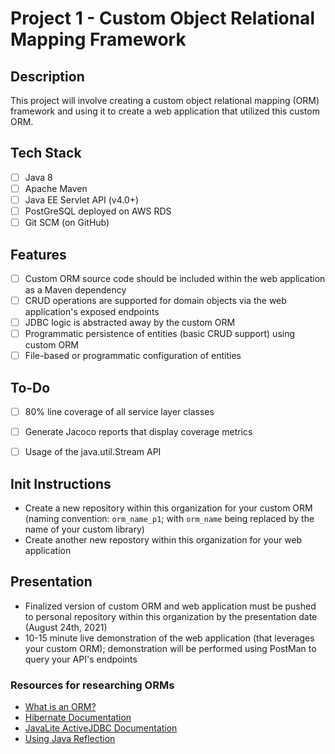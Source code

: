 # Project 1 - Custom Object Relational Mapping Framework

## Description

This project will involve creating a custom object relational mapping (ORM) framework and using it to create a web application that utilized this custom ORM.

## Tech Stack

- [ ] Java 8
- [ ] Apache Maven
- [ ] Java EE Servlet API (v4.0+)
- [ ] PostGreSQL deployed on AWS RDS
- [ ] Git SCM (on GitHub)

## Features

- [ ] Custom ORM source code should be included within the web application as a Maven dependency
- [ ] CRUD operations are supported for domain objects via the web application's exposed endpoints
- [ ] JDBC logic is abstracted away by the custom ORM
- [ ] Programmatic persistence of entities (basic CRUD support) using custom ORM
- [ ] File-based or programmatic configuration of entities

## To-Do

- [ ] 80% line coverage of all service layer classes
- [ ] Generate Jacoco reports that display coverage metrics
- [ ] Usage of the java.util.Stream API


## Init Instructions

- Create a new repository within this organization for your custom ORM (naming convention: `orm_name_p1`; with `orm_name` being replaced by the name of your custom library)
- Create another new repostory within this organization for your web application

## Presentation

- Finalized version of custom ORM and web application must be pushed to personal repository within this organization by the presentation date (August 24th, 2021)
- 10-15 minute live demonstration of the web application (that leverages your custom ORM); demonstration will be performed using PostMan to query your API's endpoints

### Resources for researching ORMs

- [What is an ORM?](https://blog.bitsrc.io/what-is-an-orm-and-why-you-should-use-it-b2b6f75f5e2a)
- [Hibernate Documentation](https://hibernate.org/orm/documentation/5.4/)
- [JavaLite ActiveJDBC Documentation](https://javalite.io/documentation)
- [Using Java Reflection](https://www.oracle.com/technical-resources/articles/java/javareflection.html)
